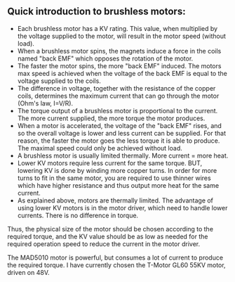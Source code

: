 ## Quick introduction to brushless motors:
- Each brushless motor has a KV rating. This value, when multiplied by the voltage supplied to the motor, will result in the motor speed (without load).
- When a brushless motor spins, the magnets induce a force in the coils named "back EMF" which opposes the rotation of the motor.
- The faster the motor spins, the more "back EMF" induced. The motors max speed is achieved when the voltage of the back EMF is equal to the voltage supplied to the coils.
- The difference in voltage, together with the resistance of the copper coils, determines the maximum current that can go through the motor (Ohm's law, I=V/R).
- The torque output of a brushless motor is proportional to the current. The more current supplied, the more torque the motor produces.
- When a motor is accelerated, the voltage of the "back EMF" rises, and so the overall voltage is lower and less current can be supplied. For that reason, the faster the motor goes the less torque it is able to produce. The maximal speed could only be achieved without load.
- A brushless motor is usually limited thermally. More current = more heat. 
- Lower KV motors require less current for the same torque. BUT, lowering KV is done by winding more copper turns. In order for more turns to fit in the same motor, you are required to use thinner wires which have higher resistance and thus output more heat for the same current.
- As explained above, motors are thermally limited. The advantage of using lower KV motors is in the motor driver, which need to handle lower currents. There is no difference in torque.

Thus, the physical size of the motor should be chosen according to the required torque, and the KV value should be as low as needed for the required operation speed to reduce the current in the motor driver.


The MAD5010 motor is powerful, but consumes a lot of current to produce the required torque.
I have currently chosen the T-Motor GL60 55KV motor, driven on 48V.
